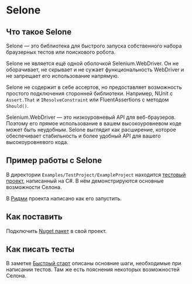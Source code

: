 # Selone
## Что такое Selone
Selone — это библиотека для быстрого запуска собственного набора браузерных тестов или поискового робота.

Selone не является ещё одной оболочкой Selenium.WebDriver. Он не оборачивает, не скрывает и не сужает функциональность WebDriver и не запрещает его использование напрямую.

Selone не содержит в себе ассертов, но предоставляет возможность простого подключения сторонней библиотеки. Например, NUnit с `Assert.That` и `IResolveConstraint` или FluentAssertions с методом `Should()`.

Selenium.WebDriver — это низкоуровневый API для веб-браузеров. Поэтому его прямое использование в вашем высокоуровневом коде может быть неудобным. Selone выглядит как расширение, которое обеспечивает стабильность и более удобный API для вашего высокоуровневого кода.

## Пример работы с Selone
В директории `Examples/TestProject/ExampleProject` находится [тестовый проект](Examples/TestProject/ExampleProject), написанный на C#. В нём демонстрируются основные возможности Селона. 

В [Ридми](Examples/TestProject/readme.md) проекта написано как его запустить.

## Как поставить 
Подключить [Nuget пакет](https://www.nuget.org/packages/Kontur.Selone/0.0.6-alpha) в свой проект.

## Как писать тесты
В заметке [Быстрый старт](docs/QuickStart.md) описаны основние шаги, необходимые при написании тестов. Там же есть пояснения некоторых возможностей Селона.